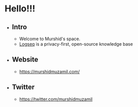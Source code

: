 # Hello!!!

- ## Intro
  - Welcome to Murshid's space.
  - [Logseq](https://logseq.com/) is a privacy-first, open-source knowledge base
- ## Website
  - https://murshidmuzamil.com/
- ## Twitter
  - https://twitter.com/murshidmuzamil
